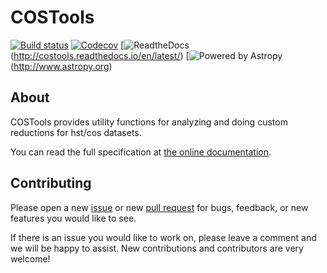 # COSTools

[![Build status](https://dev.azure.com/spacetelescope/costools/_apis/build/status/spacetelescope.costools?branchName=master)](https://dev.azure.com/spacetelescope/costools/_build/latest?definitionId=5&branchName=master)
[![Codecov](https://codecov.io/gh/spacetelescope/costools/branch/master/graph/badge.svg)](https://codecov.io/gh/spacetelescope/costools)
[![ReadtheDocs](https://readthedocs.org/projects/costools/badge/?version=latest)(http://costools.readthedocs.io/en/latest/)
[![Powered by Astropy](http://img.shields.io/badge/powered%20by-AstroPy-orange.svg?style=flat)(http://www.astropy.org)

## About

COSTools provides utility functions for analyzing and doing custom reductions
for hst/cos datasets.

You can read the full specification at [the online documentation](http://costools.readthedocs.io/).

## Contributing

Please open a new [issue](https://github.com/spacetelescope/costools/issues)
or new [pull request](https://github.com/spacetelescope/costools/pulls)
for bugs, feedback, or new features you would like to see.

If there is an issue you would like to work on, please leave a comment and
we will be happy to assist. New contributions and contributors are very welcome!
